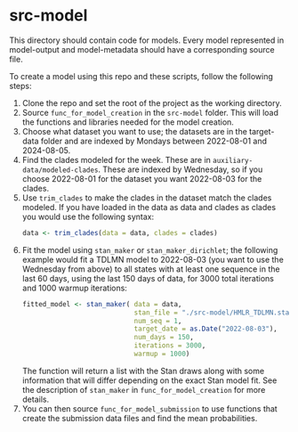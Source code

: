# src-model

This directory should contain code for models. Every model represented in model-output and model-metadata should have a corresponding source file.

To create a model using this repo and these scripts, follow the following steps:

1. Clone the repo and set the root of the project as the working directory.
2. Source `func_for_model_creation` in the `src-model` folder. This will load the functions and libraries needed for the model creation. 
3. Choose what dataset you want to use; the datasets are in the target-data folder and are indexed by Mondays between 2022-08-01 and 2024-08-05.
4. Find the clades modeled for the week. These are in `auxiliary-data/modeled-clades`. These are indexed by Wednesday, so if you choose 2022-08-01 for the dataset you want 2022-08-03 for the clades.
5. Use `trim_clades` to make the clades in the dataset match the clades modeled. If you have loaded in the data as data and clades as clades you would use the following syntax:
   ```r
   data <- trim_clades(data = data, clades = clades)
   ```
6. Fit the model using `stan_maker` or `stan_maker_dirichlet`; the following example would fit a TDLMN model to 2022-08-03 (you want to use the Wednesday from above) to all states with at least one sequence in the last 60 days, using the last 150 days of data, for 3000 total iterations and 1000 warmup iterations:
   ```r
   fitted_model <- stan_maker( data = data,
                               stan_file = "./src-model/HMLR_TDLMN.stan",
                               num_seq = 1,
                               target_date = as.Date("2022-08-03"),
                               num_days = 150,
                               iterations = 3000,
                               warmup = 1000)
   ```
   The function will return a list with the Stan draws along with some information that will differ depending on the exact Stan model fit. See the description of `stan_maker` in `func_for_model_creation` for more details.
7. You can then source `func_for_model_submission` to use functions that create the submission data files and find the mean probabilities. 
